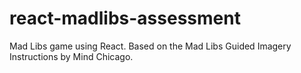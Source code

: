 # react-madlibs-assessment
Mad Libs game using React. Based on the Mad Libs Guided Imagery Instructions by Mind Chicago. 

